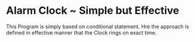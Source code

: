 # Alarm Clock ~ Simple but Effective
This Program is simply based on conditional statement. Hre the approach is defined in effective manner that the Clock rings on exact time.

